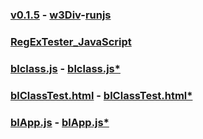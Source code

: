 ### [v0.1.5](https://github.com/littleflute/JavaScript/edit/master/README.md) - [w3Div](https://www.w3schools.com/html/tryit.asp?filename=tryhtml_default)-[runjs](runjs.html)
### [RegExTester_JavaScript](RegExTester_JavaScript)

### <a tartget="_blank" href = "blclass.js">blclass.js</a> - <a tartget="_blank" href = "https://github.com/littleflute/JavaScript/edit/master/blclass.js">blclass.js*</a>  

### <a tartget="_blank" href = "blClassTest.html">blClassTest.html</a> - <a tartget="_blank" href = "https://github.com/littleflute/JavaScript/edit/master/blClassTest.html">blClassTest.html*</a>   
  
### <a tartget="_blank" href = "blApp.js">blApp.js</a> - <a tartget="_blank" href = "https://github.com/littleflute/JavaScript/edit/master/blApp.js">blApp.js*</a>  

<script src="https://www.w3schools.com/lib/w3.js"></script>
<script src="blclass.js" ></script>
<script src="blApp.js"></script>

